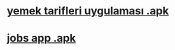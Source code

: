 # [yemek tarifleri uygulaması .apk](https://expo.dev/artifacts/96050de9-9c59-45e4-86eb-0b5d214d6916)
# [jobs app .apk](https://expo.dev/artifacts/490bfd12-8c55-448d-b94e-c7bebc16cab2)
